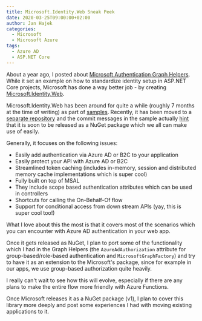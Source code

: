 ```yaml
---
title: Microsoft.Identity.Web Sneak Peek
date: 2020-03-25T09:00:00+02:00
author: Jan Hajek
categories:
  - Microsoft
  - Microsoft Azure
tags:
  - Azure AD
  - ASP.NET Core
---
```


About a year ago, I posted about [Microsoft Authentication Graph Helpers](/2018/12/17/microsoft-authentication-graph-helpers/). While it set an example on how to standardize identity setup in ASP.NET Core projects, Microsoft has done a way better job - by creating [Microsoft.Identity.Web](https://github.com/AzureAD/microsoft-identity-web).

Microsoft.Identity.Web has been around for quite a while (roughly 7 months at the time of writing) as part of [samples](https://github.com/Azure-Samples/active-directory-aspnetcore-webapp-openidconnect-v2/tree/master/Microsoft.Identity.Web). Recently, it has been moved to a [separate repository](https://github.com/AzureAD/microsoft-identity-web) and the commit messages in the sample actually [hint](https://github.com/Azure-Samples/active-directory-aspnetcore-webapp-openidconnect-v2/commit/d5166bb96f7e8f961fcc84fd9ce9c202117e2545) that it is soon to be released as a NuGet package which we all can make use of easily.

Generally, it focuses on the following issues:
- Easily add authentication via Azure AD or B2C to your application
- Easily protect your API with Azure AD or B2C
- Streamlined token caching (includes in-memory, session and distributed memory cache implementations which is super cool)
- Fully built on top of MSAL
- They include scope based authentication attributes which can be used in controllers
- Shortcuts for calling the On-Behalf-Of flow
- Support for conditional access from down stream APIs (yay, this is super cool too!)

What I love about this the most is that it covers most of the scenarios which you can encounter with Azure AD authentication in your web app.

Once it gets released as NuGet, I plan to port some of the functionality which I had in the Graph Helpers (the `AzureAdAuthorization` attribute for group-based/role-based authentication and `MicrosoftGraphFactory`) and try to have it as an extension to the Microsoft's package, since for example in our apps, we use group-based authorization quite heavily.

I really can't wait to see how this will evolve, especially if there are any plans to make the entire flow more friendly with Azure Functions.

Once Microsoft releases it as a NuGet package (v1), I plan to cover this library more deeply and post some experiences I had with moving existing applications to it.
